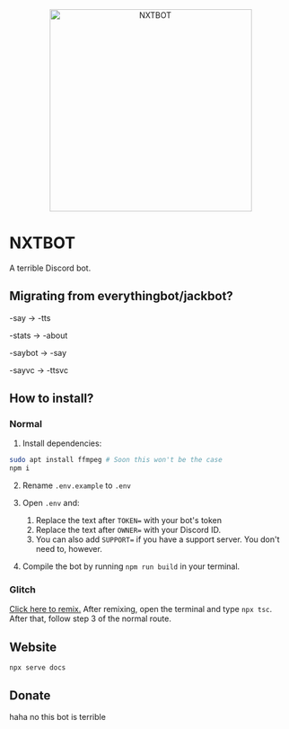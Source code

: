 <div align="center">
	<img width="360" src="https://raw.githubusercontent.com/Jack5079/nxtbot/master/docs/icon.png" alt="NXTBOT">
</div>

# NXTBOT

A terrible Discord bot.

## Migrating from everythingbot/jackbot?

-say → -tts

-stats → -about

-saybot → -say

-sayvc → -ttsvc

## How to install?

### Normal

1. Install dependencies:

```bash
sudo apt install ffmpeg # Soon this won't be the case
npm i
```

2. Rename `.env.example` to `.env`

3. Open `.env` and:
   1. Replace the text after `TOKEN=` with your bot's token
   2. Replace the text after `OWNER=` with your Discord ID.
   3. You can also add `SUPPORT=` if you have a support server. You don't need to, however.

4. Compile the bot by running `npm run build` in your terminal.

### Glitch

[Click here to remix.](https://glitch.com/edit/#!/remix/nxtbot)
After remixing, open the terminal and type `npx tsc`. After that, follow step 3 of the normal route.

## Website
`npx serve docs`

## Donate

haha no this bot is terrible
